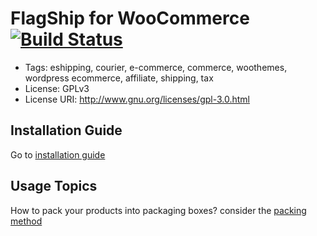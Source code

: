 # FlagShip for WooCommerce [![Build Status](https://travis-ci.org/flagshipcompany/flagship-for-woocommerce.svg?branch=master)](https://travis-ci.org/flagshipcompany/flagship-for-woocommerce)

- Tags: eshipping, courier, e-commerce, commerce, woothemes, wordpress ecommerce, affiliate, shipping, tax
- License: GPLv3
- License URI: http://www.gnu.org/licenses/gpl-3.0.html

## Installation Guide
Go to [installation guide](https://github.com/flagshipcompany/flagship-for-woocommerce/wiki/Installation-&-Setup)

## Usage Topics
How to pack your products into packaging boxes? consider the [packing method](https://github.com/flagshipcompany/flagship-for-woocommerce/wiki/Packing-Method)
